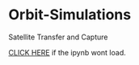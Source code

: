 # Orbit-Simulations
Satellite Transfer and Capture

[CLICK HERE](https://nbviewer.jupyter.org/github/lrbuechner/Laplace-Transform/blob/master/Lp_Transform.ipynb) if the ipynb wont load.
